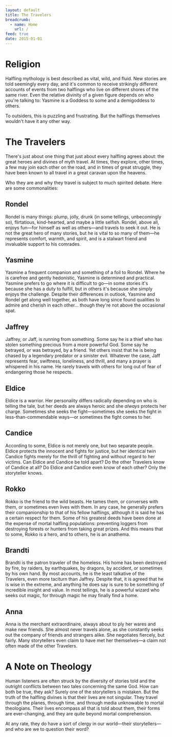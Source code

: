 ```yaml
---
layout: default
title: The Travelers
breadcrumb:
  - name: Home
    url: /
feed: true
date: 2015-01-01
---
```


Religion
========

Halfling mythology is best described as vital, wild, and fluid.  New stories are told seemingly every day, and it's common to receive strikingly different accounts of events from two halflings who live on different shores of the same river.  Even the relative divinity of a given figure depends on who you're talking to: Yasmine is a Goddess to some and a demigoddess to others.

To outsiders, this is puzzling and frustrating.  But the halflings themselves wouldn't have it any other way.

The Travelers
=============

There's just about one thing that just about every halfling agrees about: the great heroes and divines of myth travel.  At times, they explore, other times, a few may join each other on the road, and in times of great struggle, they have been known to all travel in a great caravan upon the heavens.

Who they are and why they travel is subject to much spirited debate.  Here are some commonalities:

Rondel
------

Rondel is many things: plump, jolly, drunk (in some tellings, unbecomingly so), flirtatious, kind-hearted, and maybe a little selfish.  Rondel, above all, enjoys fun—for himself as well as others—and travels to seek it out.  He is not the great hero of many stories, but he is vital to so many of them—he represents comfort, warmth, and spirit, and is a stalwart friend and invaluable support to his comrades.

Yasmine
-------

Yasmine a frequent companion and something of a foil to Rondel.  Where he is carefree and gently hedonistic, Yasmine is determined and practical.  Yasmine prefers to go where it is difficult to go—in some stories it's because she has a duty to fulfill, but in others it's because she simply enjoys the challenge.  Despite their differences in outlook, Yasmine and Rondel get along well together, as both have long since found qualities to admire and cherish in each other... though they're not above the occasional spat.

Jaffrey
-------

Jaffrey, or Jaff, is running from something.  Some say he is a thief who has stolen something precious from a more powerful God.  Some say he betrayed, or was betrayed, by a friend.  Yet others insist that he is being chased by a legendary predator or a sinister evil.  Whatever the case, Jaff represents fear, swiftness, loneliness, and thrill, and many a prayer is whispered in his name.  He rarely travels with others for long out of fear of endangering those he respects.

Eldice
------

Eldice is a warrior.  Her personality differs radically depending on who is telling the tale, but her deeds are always heroic and she *always* protects her charge.  Sometimes she seeks the fight—sometimes she seeks the fight in less-than-commendable ways—or sometimes the fight comes to her.

Candice
-------

According to some, Eldice is not merely one, but two separate people.  Eldice protects the innocent and fights for justice, but her identical twin Candice fights merely for the thrill of fighting and without regard to her victims.  Can Eldice and Candice be told apart?  Do the other Travelers know of Candice at all?  Do Eldice and Candice even know of each other?  Only the storyteller knows.

Rokko
-----

Rokko is the friend to the wild beasts.  He tames them, or converses with them, or sometimes even lives with them.  In any case, he generally prefers their companionship to that of his fellow halflings, although it is said he has a certain respect for them.  Some of his greatest deeds have been done at the expense of mortal halfling populations: preventing loggers from destroying forests or hunters from taking great prizes.  And this means that to some, Rokko is a hero, and to others, he is an anathema.

Brandti
-------

Brandti is the patron traveler of the homeless.  His home has been destroyed by fire, by raiders, by earthquakes, by dragons, by accident, or sometimes by his own hand.  By most accounts, he is the least talkative of the Travelers, even more taciturn than Jaffrey.  Despite that, it is agreed that he is wise in the extreme, and anything he does say is sure to be something of incredible insight and value.  In most tellings, he is a powerful wizard who seeks out magic, for through magic he may finally find a home.

Anna
----

Anna is the merchant extraordinaire, always about to ply her wares and make new friends.  She almost never travels alone, as she constantly seeks out the company of friends and strangers alike.  She negotiates fiercely, but fairly.  Many storytellers even claim to have met her themselves—a claim not often made of the other Travelers.

A Note on Theology
==================

Human listeners are often struck by the diversity of stories told and the outright conflicts between two tales concerning the same God.  How can both be true, they ask?  Surely one of the storytellers is mistaken.  But the truth of the halfling divines is that their lives are not singular.  They travel through the planes, through time, and through media unknowable to mortal theologians.  Their lives encompass all that is told about them, their forms are ever-changing, and they are quite beyond mortal comprehension.

At any rate, they do have a sort of clergy in our world—their storytellers—and who are we to question their word?
